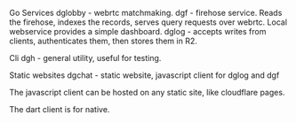 
Go Services
dglobby - webrtc matchmaking.
dgf - firehose service. Reads the firehose, indexes the records, serves query requests over webrtc. Local webservice provides a simple dashboard.
dglog - accepts writes from clients, authenticates them, then stores them in R2. 

Cli
dgh - general utility, useful for testing.

Static websites
dgchat - static website, javascript client for dglog and dgf






The javascript client can be hosted on any static site, like cloudflare pages.

The dart client is for native.